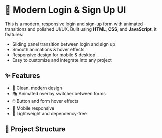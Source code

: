 # 🔐 Modern Login & Sign Up UI

This is a modern, responsive login and sign-up form with animated transitions and polished UI/UX. Built using **HTML**, **CSS**, and **JavaScript**, it features:

- Sliding panel transition between login and sign up
- Smooth animations & hover effects
- Responsive design for mobile & desktop
- Easy to customize and integrate into any project

## ✨ Features

- 🎨 Clean, modern design
- 🎭 Animated overlay switcher between forms
- 🖱️ Button and form hover effects
- 📱 Mobile responsive
- 🧠 Lightweight and dependency-free

## 📁 Project Structure

